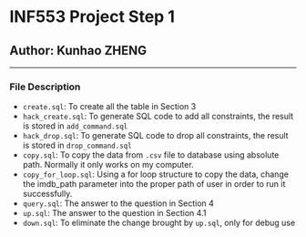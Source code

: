# INF553 Project Step 1

## Author: Kunhao ZHENG

---

### File Description

-   `create.sql`: To create all the table in Section 3
-   `hack_create.sql`: To generate SQL code to add all constraints, the result is stored in `add_command.sql`
-   `hack_drop.sql`: To generate SQL code to drop all constraints, the result is stored in `drop_command.sql`
-   `copy.sql`: To copy the data from `.csv` file to database using absolute path. Normally it only works on my computer.
-   `copy_for_loop.sql`:  Using a for loop structure to copy the data, change the imdb_path parameter into the proper path of user in order to run it successfully. 
-   `query.sql`: The answer to the question in Section 4
-   `up.sql`: The answer to the question in Section 4.1
-   `down.sql`: To eliminate the change brought by `up.sql`, only for debug use

